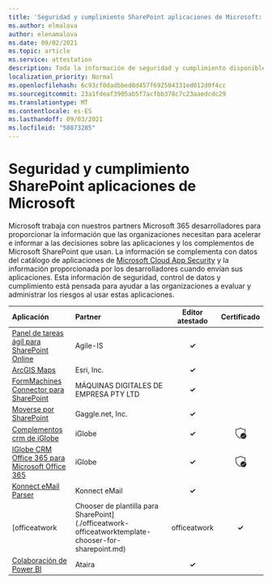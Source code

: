 ```yaml
---
title: 'Seguridad y cumplimiento SharePoint aplicaciones de Microsoft: todas las aplicaciones'
ms.author: elmalova
author: elenamalova
ms.date: 09/02/2021
ms.topic: article
ms.service: attestation
description: Toda la información de seguridad y cumplimiento disponible para todas las aplicaciones SharePoint Microsoft.
localization_priority: Normal
ms.openlocfilehash: 6c93cf0dadbbed8d457f692504331ed012d0f4cc
ms.sourcegitcommit: 23a1fdeaf3905ab5f7acfbb378c7c23aaedcdc29
ms.translationtype: MT
ms.contentlocale: es-ES
ms.lasthandoff: 09/03/2021
ms.locfileid: "58873285"
---
```

# <a name="microsoft-sharepoint-apps-security-and-compliance"></a>Seguridad y cumplimiento SharePoint aplicaciones de Microsoft

Microsoft trabaja con nuestros partners Microsoft 365 desarrolladores para proporcionar la información que las organizaciones necesitan para acelerar e informar a las decisiones sobre las aplicaciones y los complementos de Microsoft SharePoint que usan. La información se complementa con datos del catálogo de aplicaciones de [Microsoft Cloud App Security](https://www.microsoft.com/en-us/enterprise-mobility-security/cloud-app-security) y la información proporcionada por los desarrolladores cuando envían sus aplicaciones. Esta información de seguridad, control de datos y cumplimiento está pensada para ayudar a las organizaciones a evaluar y administrar los riesgos al usar estas aplicaciones.

| **Aplicación** | **Partner** | **Editor atestado** | **Certificado** |
|:--------|:------------|:----------------------:|:-------------:|
| [Panel de tareas ágil para SharePoint Online](./agile-is-task-board-for-sharepoint-online.md) | Agile-IS | **✓** |  |
| [ArcGIS Maps](./esri-inc-arcgis-maps.md) | Esri, Inc. | **✓** |  |
| [FormMachines Connector para SharePoint](./enterprise-digital-machines-pty-ltd-formmachines-connector-for-sharepoint.md) | MÁQUINAS DIGITALES DE EMPRESA PTY LTD | **✓** |  |
| [Moverse por SharePoint](./gagglenet-inc-gaggle-for-sharepoint.md) | Gaggle.net, Inc. | **✓** |  |
| [Complementos crm de iGlobe](./iglobe-crm-add-ons.md) | iGlobe | **✓** | <img alt="Certified application badge" src="../media/certified-badge.png" height="25" width="25" /> |
| [IGlobe CRM Office 365 para Microsoft Office 365](./iglobe-crm-office-365-for-microsoft.md) | iGlobe | **✓** | <img alt="Certified application badge" src="../media/certified-badge.png" height="25" width="25" /> |
| [Konnect eMail Parser](./konnect-email-parser.md) | Konnect eMail | **✓** |  |
| [officeatwork | Chooser de plantilla para SharePoint](./officeatwork-officeatworktemplate-chooser-for-sharepoint.md) | officeatwork | **✓** | <img alt="Certified application badge" src="../media/certified-badge.png" height="25" width="25" /> |
| [Colaboración de Power BI](./ataira-power-bi-collaboration.md) | Ataira | **✓** |  |
